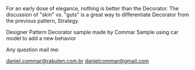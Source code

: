 For an early dose of elegance, nothing is better than the Decorator. The discussion of "skin" vs. "guts" is a great way to differentiate Decorator from the previous pattern, Strategy.

Designer Pattern Decorator sample made by Commar
Sample using car model to add a new behavior

Any question mail me:

daniel.commar@rakuten.com.br
danielcommar@gmail.com